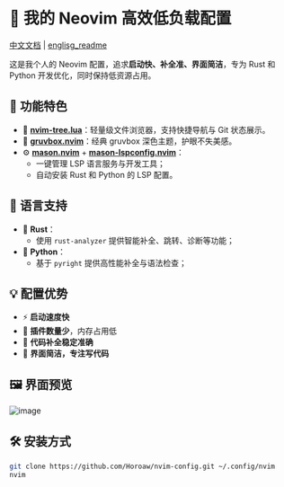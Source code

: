 # 🌙 我的 Neovim 高效低负载配置

[中文文档](https://github.com/Horoaw/nvim-config/blob/main/chinese_README.md) | [englisg_readme](https://github.com/Horoaw/nvim-config/blob/main/README.md)

这是我个人的 Neovim 配置，追求**启动快、补全准、界面简洁**，专为 Rust 和 Python 开发优化，同时保持低资源占用。

## 🔧 功能特色

- 📁 **[nvim-tree.lua](https://github.com/nvim-tree/nvim-tree.lua)**：轻量级文件浏览器，支持快捷导航与 Git 状态展示。
- 🎨 **[gruvbox.nvim](https://github.com/ellisonleao/gruvbox.nvim)**：经典 gruvbox 深色主题，护眼不失美感。
- ⚙️ **[mason.nvim](https://github.com/williamboman/mason.nvim)** + **[mason-lspconfig.nvim](https://github.com/williamboman/mason-lspconfig.nvim)**：
  - 一键管理 LSP 语言服务与开发工具；
  - 自动安装 Rust 和 Python 的 LSP 配置。

## 🚀 语言支持

- 🦀 **Rust**：
  - 使用 `rust-analyzer` 提供智能补全、跳转、诊断等功能；
- 🐍 **Python**：
  - 基于 `pyright` 提供高性能补全与语法检查；

## 💡 配置优势

- ⚡ **启动速度快**
- 🧠 **插件数量少**，内存占用低
- 🧩 **代码补全稳定准确**
- 🌈 **界面简洁，专注写代码**

## 🖼️ 界面预览

![image](https://github.com/user-attachments/assets/e82d6cfa-878a-4f5f-909a-81ccfe19f105)


## 🛠️ 安装方式

```bash
git clone https://github.com/Horoaw/nvim-config.git ~/.config/nvim
nvim
